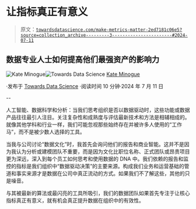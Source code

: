 # 让指标真正有意义

> 原文：[`towardsdatascience.com/make-metrics-matter-2ed7181c06e5?source=collection_archive---------3-----------------------#2024-07-11`](https://towardsdatascience.com/make-metrics-matter-2ed7181c06e5?source=collection_archive---------3-----------------------#2024-07-11)

## 数据专业人士如何提高他们最强资产的影响力

[](https://medium.com/@kminoguem?source=post_page---byline--2ed7181c06e5--------------------------------)![Kate Minogue](https://medium.com/@kminoguem?source=post_page---byline--2ed7181c06e5--------------------------------)[](https://towardsdatascience.com/?source=post_page---byline--2ed7181c06e5--------------------------------)![Towards Data Science](https://towardsdatascience.com/?source=post_page---byline--2ed7181c06e5--------------------------------) [Kate Minogue](https://medium.com/@kminoguem?source=post_page---byline--2ed7181c06e5--------------------------------)

·发布于 [Towards Data Science](https://towardsdatascience.com/?source=post_page---byline--2ed7181c06e5--------------------------------) ·阅读时间 10 分钟·2024 年 7 月 11 日

--

人工智能、数据科学和分析：当我们思考组织是否以数据驱动时，这些功能或数据产品往往最引人注目。关注复杂性和成熟度与评估最新技术和方法是相辅相成的。就像其他学科和行业一样，我们可能忽视那些始终存在并被许多人使用的“工作马”，而不是被少数人选择的工具。

当我与公司讨论“数据文化”时，我首先会询问他们的报告和商业智能。这并不是因为我认为分析或建模团队不重要，而是因为文化比职位名称、正式团队或昂贵项目更为深远，深入到每个员工如何思考和使用数据的 DNA 中。我们依赖的报告和监控的指标是我们组织中“数据驱动决策”的主要来源。构成我们业务和运营基础的管道和事实来源才是数据在公司中真正流动的方式。如果我们不了解这些，其他的只是噪音。

与其被最新的算法或最闪亮的工具所吸引，我们的数据团队如果首先专注于让核心指标真正有意义，就有机会真正提升数据在组织中的有效性。
